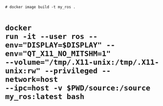 <code>
# docker image build -t my_ros .

# docker run -it --user ros --env="DISPLAY=$DISPLAY"  --env="QT_X11_NO_MITSHM=1" --volume="/tmp/.X11-unix:/tmp/.X11-unix:rw" --privileged  --network=host --ipc=host -v $PWD/source:/source my_ros:latest bash

 </code>
